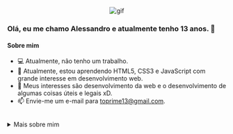 <p align="center">
  <img src="https://media.giphy.com/media/26n7b7PjSOZJwVCmY/giphy.gif" alt="gif">
</p>

### Olá, eu me chamo Alessandro e atualmente tenho 13 anos. 👋

#### Sobre mim

- 💻 Atualmente, não tenho um trabalho.
- 🌱 Atualmente, estou aprendendo HTML5, CSS3 e JavaScript com grande interesse em desenvolvimento web.
- 🤔 Meus interesses são desenvolvimento da web e o desenvolvimento de algumas coisas úteis e legais xD.
- 📫 Envie-me um e-mail para toprime13@gmail.com.

<br>

<details>
  
  <summary>Mais sobre mim</summary>
  
  <br>
  
  #### - Estatísticas
  
  ![Anurag's github stats](https://github-readme-stats.vercel.app/api?username=alessandrohenriqueramos&show_icons=true&theme=dracula) 
  
  [![Top Langs](https://github-readme-stats.vercel.app/api/top-langs/?username=alessandrohenriqueramos)](https://github.com/anuraghazra/github-readme-stats)
  
  ---

  #### - Linguagens e Ferramentas
  
  <code><img height="20" src="https://raw.githubusercontent.com/github/explore/80688e429a7d4ef2fca1e82350fe8e3517d3494d/topics/python/python.png"></code>
  
  <code><img height="20" src="https://raw.githubusercontent.com/github/explore/80688e429a7d4ef2fca1e82350fe8e3517d3494d/topics/html/html.png"></code>
  <code><img height="20" src="https://raw.githubusercontent.com/github/explore/80688e429a7d4ef2fca1e82350fe8e3517d3494d/topics/css/css.png"></code>
  <code><img height="20" src="https://raw.githubusercontent.com/github/explore/80688e429a7d4ef2fca1e82350fe8e3517d3494d/topics/bootstrap/bootstrap.png"></code>
  
  <code><img height="20" src="https://raw.githubusercontent.com/github/explore/80688e429a7d4ef2fca1e82350fe8e3517d3494d/topics/javascript/javascript.png"></code>
  <code><img height="20" src="https://raw.githubusercontent.com/github/explore/80688e429a7d4ef2fca1e82350fe8e3517d3494d/topics/react/react.png"></code>
  
</details

<!--
**alessandrohenriqueramos/alessandrohenriqueramos** is a ✨ _special_ ✨ repository because its `README.md` (this file) appears on your GitHub profile.

Here are some ideas to get you started:

- 🔭 I’m currently working on ...
- 🌱 I’m currently learning ...
- 👯 I’m looking to collaborate on ...
- 🤔 I’m looking for help with ...
- 💬 Ask me about ...
- 📫 How to reach me: ...
- 😄 Pronouns: ...
- ⚡ Fun fact: ...
-->
